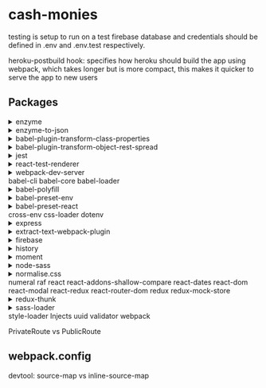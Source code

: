 # cash-monies

testing is setup to run on a test firebase database and credentials should be defined in .env and .env.test respectively.

heroku-postbuild hook: specifies how heroku should build the app using webpack, which takes longer but is more compact, this makes it quicker to serve the app to new users



## Packages
<details>
<summary>enzyme</summary>
A test library built on react-test-renderer, which has more methods to render and manipulate react components during test. The most common methods are:

* shallow - Renders a stand alone version of the component with any passed in props
* find - Returns child elements of the parent component.
* simulate - Triggers an Event Listener attached to an element.

It is common convention to render the component as a wrapper in a Jest beforeEach lifecycle method.

```javascript
let wrapper, closeModal, confirmAction

beforeEach(() => {
  closeModal = jest.fn();
  confirmAction = jest.fn();
  wrapper = shallow(<ConfirmationModal closeModal={closeModal} confirmAction={confirmAction} />)
});
```
</details>
<details>
<summary>enzyme-to-json</summary>
Returns enzyme wrappers as JSON objects, which makes manipulation and testing easier using Jest and makes rendered snapshot tests human readable.

jest.config.json
```javascript
"snapshotSerializers": [
    "enzyme-to-json/serializer"
  ],
```
</details>
<details>
<summary>babel-plugin-transform-class-properties</summary>
Allows class properties to be defined without a constructor() method without breaking compatibility with older browsers.

.babelrc
```javascript
"plugins": [
    "transform-class-properties",
    "transform-object-rest-spread"
  ]
```
</details>
<details>
<summary>babel-plugin-transform-object-rest-spread</summary>
Polyfills use of the spread operator when destructuring objects to maintain older browser compatibility. Spreading is particularly useful when passing props from a parent component to a child component.

.babelrc
```javascript
"plugins": [
    "transform-class-properties",
    "transform-object-rest-spread"
  ]
```
</details>
<details>
<summary>jest</summary>
A testing framework with built in assertions and mocking methods. Common methods include:

* expect - Base assertion method
* toEqual - Basic equality assertion
* toMatchSnapshot - Creates a component snapshot on first call, then asserts that snapshot equals rendered component for subsequent calls
* toHaveBeenCalled - Used with jest.fn() mock methods to ensure method is invoked.
* toHaveBeenCalledWith - Checks that mock has been called with particular arguments.
* jest.fn() - Returns a mocked function which can be passed as a prop.

```javascript
let wrapper, closeModal, confirmAction

beforeEach(() => {
  closeModal = jest.fn();
  confirmAction = jest.fn();
  wrapper = shallow(<ConfirmationModal closeModal={closeModal} confirmAction={confirmAction} />)
});

test('should render ConfirmationModal', () => {
  expect(wrapper).toMatchSnapshot();
});

test('should execute confirmAction in ConfirmationModal', () => {
  wrapper.find('button').first().simulate('click');
  expect(confirmAction).toHaveBeenCalled();
});
```
</details>
<details>
<summary>react-test-renderer</summary>
Experimental rendered for testing components and is used by enzyme.
</details>
<details>
<summary>webpack-dev-server</summary>
Used during development by running npm run dev. Provides a simple localhost server and live reloading.
</details>
babel-cli
babel-core
babel-loader
<details>
<summary>babel-polyfill</summary>
Convert newer ES6 features for compatibility with older browsers. Webpack must be configured to use babel-polyfill by adding it as the first argument to the entry point.
</details>
<details>
<summary>babel-preset-env</summary>

```javascript
"presets": [
    "env",
    "react"
  ],
```
</details>
<details>
<summary>babel-preset-react</summary>

```javascript
"presets": [
    "env",
    "react"
  ],
```
</details>
cross-env
css-loader
dotenv
<details>
<summary>express</summary>
Backend server framework used to server frontend codebase in production from the public folder. The public folder contains bundled javascript code, bundled css and source map files, which are generated from webpack. A single route is provided ('*'), catching all requests sent to the domain.

server/server.js
```javascript
const express = require('express');
var app = express();
const path = require('path');
const publicPath = path.join(__dirname, '..', 'public');

app.use(express.static(publicPath));

app.get('*', (req, res) => {
  res.sendFile(path.join(publicPath, 'index.html'));
});

const PORT = process.env.PORT || 5000
app.listen(PORT, () => {
  console.log(`listening on ${PORT}`);
});
```
</details>
<details>
<summary>extract-text-webpack-plugin</summary>
Extracts all inline css so that it is bundled into a single styles file instead of being defined inline. This helps keep things tidy when debugging using source maps.
</details>
<details>
<summary>firebase</summary>
Google web development platform that provides some standard functionality to replace building a backend server from scratch. Specifically, firebase provides a real-time database and authorisation functionality using OAuth.
</details>
<details>
<summary>history</summary>
history is Used internally by react-router to redirect to other pages by passing down props.history. history can be used as a stand alone package to redirect from outside of a component defined in a Router
</details>
<details>
<summary>moment</summary>
Date and time manipulation library.
</details>
<details>
<summary>node-sass</summary>
Provides support for SCSS and is used by sass-loader.
</details>
<details>
<summary>normalise.css</summary>
Resets and normalises default CSS styles to improve consistency across element styling and reduce the amount of custom CSS required.
</details>
numeral
raf
react
react-addons-shallow-compare
react-dates
react-dom
react-modal
react-redux
react-router-dom
redux
redux-mock-store
<details>
<summary>redux-thunk</summary>
Allows action generators to return functions rather than objects. 
</details>
<details>
<summary>sass-loader</summary>
Compiles SCSS files down to 
</details>
style-loader
Injects 
uuid
validator
webpack


PrivateRoute vs PublicRoute

## webpack.config

devtool: source-map vs inline-source-map